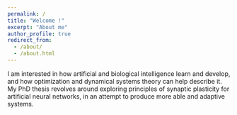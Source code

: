 ```yaml
---
permalink: /
title: "Welcome !"
excerpt: "About me"
author_profile: true
redirect_from: 
  - /about/
  - /about.html
---
```


I am interested in how artificial and biological intelligence learn and develop, and how optimization and dynamical systems theory can help describe it. My PhD thesis revolves around exploring principles of synaptic plasticity for artificial neural networks, in an attempt to produce more able and adaptive systems. 
